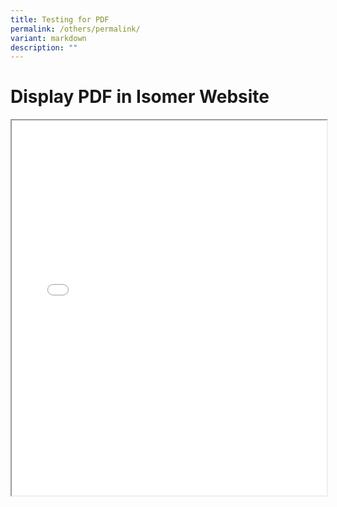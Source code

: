```yaml
---
title: Testing for PDF
permalink: /others/permalink/
variant: markdown
description: ""
---
```

# Display PDF in Isomer Website

<iframe height="600px" width="100%" src="/files/oca2023.pdf"></iframe>
